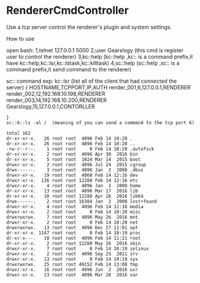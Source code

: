 # RendererCmdController
Use a tcp server control the renderer's plugin and system settings.

How to use

open bash:
    1,telnet 127.0.0.1 5000
    2,user Gearslogy (this cmd is register user to control the renderer)
    3,kc::help (kc::help ,kc:: is a command prefix,it have kc::help,kc::lsr,kc::lstask,kc::killtask)
    4,sc::help (sc::help ,sc:: is a command prefix,it send command to the renderer)


sc:: command exp:
    kc::lsr (list all of the client that had connected the server)
    {
        HOSTNAME,TCPPORT,IP,AUTH
        render_001,6,127.0.0.1,RENDERER
        render_002,12,192.168.10.198,RENDERER
        render_003,14,192.168.10.200,RENDERER
        Gearslogy,15,127.0.0.1,CONTORLLER
        
    }
    sc::6::ls -al /  (meaning of you can send a command to the tcp port 6) 
    
    total 162
    dr-xr-xr-x.   26 root root  4096 Feb 14 10:20 .
    dr-xr-xr-x.   26 root root  4096 Feb 14 10:20 ..
    -rw-r--r--.    1 root root     0 Feb 14 10:20 .autofsck
    dr-xr-xr-x.    2 root root  4096 Apr 30  2016 bin
    dr-xr-xr-x.    5 root root  1024 Mar 14  2015 boot
    drwxr-xr-x.    2 root root  4096 Jul 24  2015 cgroup
    drwx------.    3 root root  4096 Jan  2  2000 .dbus
    drwxr-xr-x.   19 root root  4060 Feb 14 12:16 dev
    drwxr-xr-x.  136 root root 12288 Feb 14 12:16 etc
    drwxr-xr-x.    4 root root  4096 Jan  2  2000 home
    dr-xr-xr-x.   13 root root  4096 Mar 17  2016 lib
    dr-xr-xr-x.   10 root root 12288 Apr 26  2016 lib64
    drwx------.    2 root root 16384 Jan  2  2000 lost+found
    drwxr-xr-x.    4 root root  4096 Feb 14 12:16 media
    drwxr-xr-x.    2 root root     0 Feb 14 10:20 misc
    drwxrwxrwx.    7 root root  4096 May 26  2016 mnt
    drwxr-xr-x.    2 root root     0 Feb 14 10:20 net
    drwxrwxrwx.   13 root root  4096 Dec 27 11:01 opt
    dr-xr-xr-x. 1147 root root     0 Feb 14 10:19 proc
    dr-xr-x---.   18 root root  4096 Feb 14 11:21 root
    dr-xr-xr-x.    2 root root 12288 May 26  2016 sbin
    drwxr-xr-x.    7 root root     0 Feb 14 10:19 selinux
    drwxr-xr-x.    2 root root  4096 Sep 23  2011 srv
    drwxr-xr-x.   13 root root     0 Feb 14 10:19 sys
    drwxrwxrwx.   25 root root 49152 Feb 14 13:08 tmp
    drwxr-xr-x.   16 root root  4096 Jun  2  2016 usr
    drwxr-xr-x.   23 root root  4096 Mar 28  2016 var
            
